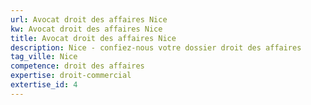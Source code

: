 ```yaml
---
url: Avocat droit des affaires Nice
kw: Avocat droit des affaires Nice
title: Avocat droit des affaires Nice
description: Nice - confiez-nous votre dossier droit des affaires
tag_ville: Nice
competence: droit des affaires
expertise: droit-commercial
extertise_id: 4
---
```

